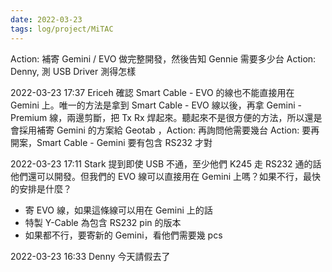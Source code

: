 ```yaml
---
date: 2022-03-23
tags: log/project/MiTAC
---
```


Action: 補寄 Gemini / EVO 做完整開發，然後告知 Gennie 需要多少台
Action: Denny, 測 USB Driver 測得怎樣

2022-03-23 17:37
Ericeh 確認 Smart Cable - EVO 的線也不能直接用在 Gemini 上。唯一的方法是拿到 Smart Cable - EVO 線以後，再拿 Gemini - Premium 線，兩邊剪斷，把 Tx Rx 焊起來。聽起來不是很方便的方法，所以還是會採用補寄 Gemini 的方案給 Geotab ，Action: 再詢問他需要幾台
Action: 要再開案，Smart Cable - Gemini 要有包含 RS232 才對

2022-03-23 17:11
Stark 提到即使 USB 不通，至少他們 K245 走 RS232 通的話他們還可以開發。但我們的 EVO 線可以直接用在 Gemini 上嗎？如果不行，最快的安排是什麼？
- 寄 EVO 線，如果這條線可以用在 Gemini 上的話
- 特製 Y-Cable 為包含 RS232 pin 的版本
- 如果都不行，要寄新的 Gemini，看他們需要幾 pcs

2022-03-23 16:33
Denny 今天請假去了